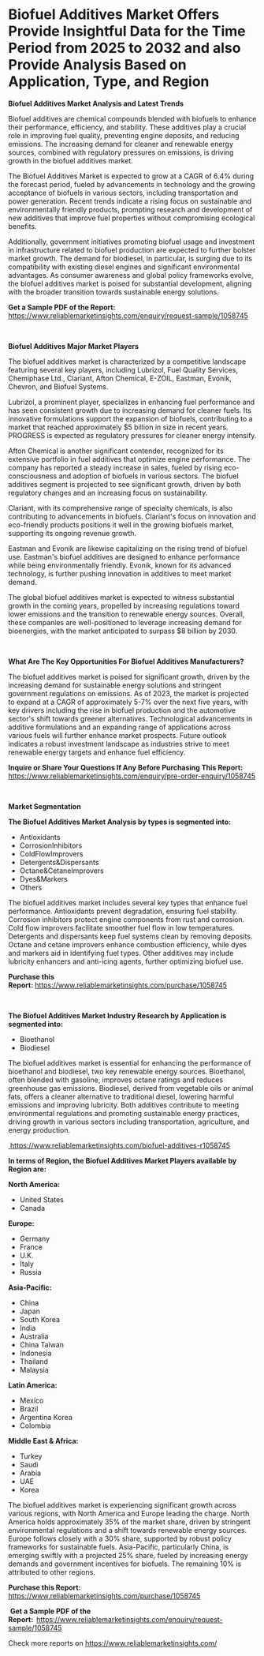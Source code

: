 <p><h1>Biofuel Additives Market Offers Provide Insightful Data for the Time Period from 2025 to 2032 and also Provide Analysis Based on Application, Type, and Region</h1></p><p><strong>Biofuel Additives Market Analysis and Latest Trends</strong></p>
<p><p>Biofuel additives are chemical compounds blended with biofuels to enhance their performance, efficiency, and stability. These additives play a crucial role in improving fuel quality, preventing engine deposits, and reducing emissions. The increasing demand for cleaner and renewable energy sources, combined with regulatory pressures on emissions, is driving growth in the biofuel additives market. </p><p>The Biofuel Additives Market is expected to grow at a CAGR of 6.4% during the forecast period, fueled by advancements in technology and the growing acceptance of biofuels in various sectors, including transportation and power generation. Recent trends indicate a rising focus on sustainable and environmentally friendly products, prompting research and development of new additives that improve fuel properties without compromising ecological benefits. </p><p>Additionally, government initiatives promoting biofuel usage and investment in infrastructure related to biofuel production are expected to further bolster market growth. The demand for biodiesel, in particular, is surging due to its compatibility with existing diesel engines and significant environmental advantages. As consumer awareness and global policy frameworks evolve, the biofuel additives market is poised for substantial development, aligning with the broader transition towards sustainable energy solutions.</p></p>
<p><strong>Get a Sample PDF of the Report:&nbsp;</strong> <a href="https://www.reliablemarketinsights.com/enquiry/request-sample/1058745?utm_campaign=2102&utm_medium=2&utm_source=Github&utm_content=ia&utm_term=31032025&utm_id=biofuel-additives">https://www.reliablemarketinsights.com/enquiry/request-sample/1058745</a></p>
<p>&nbsp;</p>
<p><strong>Biofuel Additives Major Market Players</strong></p>
<p><p>The biofuel additives market is characterized by a competitive landscape featuring several key players, including Lubrizol, Fuel Quality Services, Chemiphase Ltd., Clariant, Afton Chemical, E-ZOIL, Eastman, Evonik, Chevron, and Biofuel Systems. </p><p>Lubrizol, a prominent player, specializes in enhancing fuel performance and has seen consistent growth due to increasing demand for cleaner fuels. Its innovative formulations support the expansion of biofuels, contributing to a market that reached approximately $5 billion in size in recent years. PROGRESS is expected as regulatory pressures for cleaner energy intensify.</p><p>Afton Chemical is another significant contender, recognized for its extensive portfolio in fuel additives that optimize engine performance. The company has reported a steady increase in sales, fueled by rising eco-consciousness and adoption of biofuels in various sectors. The biofuel additives segment is projected to see significant growth, driven by both regulatory changes and an increasing focus on sustainability.</p><p>Clariant, with its comprehensive range of specialty chemicals, is also contributing to advancements in biofuels. Clariant's focus on innovation and eco-friendly products positions it well in the growing biofuels market, supporting its ongoing revenue growth.</p><p>Eastman and Evonik are likewise capitalizing on the rising trend of biofuel use. Eastman's biofuel additives are designed to enhance performance while being environmentally friendly. Evonik, known for its advanced technology, is further pushing innovation in additives to meet market demand.</p><p>The global biofuel additives market is expected to witness substantial growth in the coming years, propelled by increasing regulations toward lower emissions and the transition to renewable energy sources. Overall, these companies are well-positioned to leverage increasing demand for bioenergies, with the market anticipated to surpass $8 billion by 2030.</p></p>
<p>&nbsp;</p>
<p><strong>What Are The Key Opportunities For Biofuel Additives Manufacturers?</strong></p>
<p><p>The biofuel additives market is poised for significant growth, driven by the increasing demand for sustainable energy solutions and stringent government regulations on emissions. As of 2023, the market is projected to expand at a CAGR of approximately 5-7% over the next five years, with key drivers including the rise in biofuel production and the automotive sector's shift towards greener alternatives. Technological advancements in additive formulations and an expanding range of applications across various fuels will further enhance market prospects. Future outlook indicates a robust investment landscape as industries strive to meet renewable energy targets and enhance fuel efficiency.</p></p>
<p><strong>Inquire or Share Your Questions If Any Before Purchasing This Report:</strong> <a href="https://www.reliablemarketinsights.com/enquiry/pre-order-enquiry/1058745?utm_campaign=2102&utm_medium=2&utm_source=Github&utm_content=ia&utm_term=31032025&utm_id=biofuel-additives">https://www.reliablemarketinsights.com/enquiry/pre-order-enquiry/1058745</a></p>
<p>&nbsp;</p>
<p><strong>Market Segmentation</strong></p>
<p><strong>The Biofuel Additives Market Analysis by types is segmented into:</strong></p>
<p><ul><li>Antioxidants</li><li>CorrosionInhibitors</li><li>ColdFlowImprovers</li><li>Detergents&Dispersants</li><li>Octane&CetaneImprovers</li><li>Dyes&Markers</li><li>Others</li></ul></p>
<p><p>The biofuel additives market includes several key types that enhance fuel performance. Antioxidants prevent degradation, ensuring fuel stability. Corrosion inhibitors protect engine components from rust and corrosion. Cold flow improvers facilitate smoother fuel flow in low temperatures. Detergents and dispersants keep fuel systems clean by removing deposits. Octane and cetane improvers enhance combustion efficiency, while dyes and markers aid in identifying fuel types. Other additives may include lubricity enhancers and anti-icing agents, further optimizing biofuel use.</p></p>
<p><strong>Purchase this Report:&nbsp;</strong><a href="https://www.reliablemarketinsights.com/purchase/1058745?utm_campaign=2102&utm_medium=2&utm_source=Github&utm_content=ia&utm_term=31032025&utm_id=biofuel-additives">https://www.reliablemarketinsights.com/purchase/1058745</a></p>
<p>&nbsp;</p>
<p><strong>The Biofuel Additives Market Industry Research by Application is segmented into:</strong></p>
<p><ul><li>Bioethanol</li><li>Biodiesel</li></ul></p>
<p><p>The biofuel additives market is essential for enhancing the performance of bioethanol and biodiesel, two key renewable energy sources. Bioethanol, often blended with gasoline, improves octane ratings and reduces greenhouse gas emissions. Biodiesel, derived from vegetable oils or animal fats, offers a cleaner alternative to traditional diesel, lowering harmful emissions and improving lubricity. Both additives contribute to meeting environmental regulations and promoting sustainable energy practices, driving growth in various sectors including transportation, agriculture, and energy production.</p></p>
<p><a href="https://www.reliablemarketinsights.com/biofuel-additives-r1058745?utm_campaign=2102&utm_medium=2&utm_source=Github&utm_content=ia&utm_term=31032025&utm_id=biofuel-additives">&nbsp;https://www.reliablemarketinsights.com/biofuel-additives-r1058745</a></p>
<p><strong>In terms of Region, the Biofuel Additives Market Players available by Region are:</strong></p>
<p>
    <p> <strong> North America: </strong>
        <ul>
            <li>United States</li>
            <li>Canada</li>
        </ul>
        </p> 
    <p> <strong> Europe: </strong>
        <ul>
            <li>Germany</li>
            <li>France</li>
            <li>U.K.</li>
            <li>Italy</li>
            <li>Russia</li>
        </ul>
        </p> 
    <p> <strong> Asia-Pacific: </strong>
        <ul>
            <li>China</li>
            <li>Japan</li>
            <li>South Korea</li>
            <li>India</li>
            <li>Australia</li>
            <li>China Taiwan</li>
            <li>Indonesia</li>
            <li>Thailand</li>
            <li>Malaysia</li>
        </ul>
        </p> 
    <p> <strong> Latin America: </strong>
        <ul>
            <li>Mexico</li>
            <li>Brazil</li>
            <li>Argentina Korea</li>
            <li>Colombia</li>
        </ul>
        </p> 
    <p> <strong> Middle East & Africa: </strong>
        <ul>
            <li>Turkey</li>
            <li>Saudi</li>
            <li>Arabia</li>
            <li>UAE</li>
            <li>Korea</li>
        </ul>
    </p>
    </p>
<p><p>The biofuel additives market is experiencing significant growth across various regions, with North America and Europe leading the charge. North America holds approximately 35% of the market share, driven by stringent environmental regulations and a shift towards renewable energy sources. Europe follows closely with a 30% share, supported by robust policy frameworks for sustainable fuels. Asia-Pacific, particularly China, is emerging swiftly with a projected 25% share, fueled by increasing energy demands and government incentives for biofuels. The remaining 10% is attributed to other regions.</p></p>
<p><strong>Purchase this Report: </strong><a href="https://www.reliablemarketinsights.com/purchase/1058745?utm_campaign=2102&utm_medium=2&utm_source=Github&utm_content=ia&utm_term=31032025&utm_id=biofuel-additives">https://www.reliablemarketinsights.com/purchase/1058745</a></p>
<p>&nbsp;<strong>Get a Sample PDF of the Report:&nbsp;&nbsp;</strong><a href="https://www.reliablemarketinsights.com/enquiry/request-sample/1058745?utm_campaign=2102&utm_medium=2&utm_source=Github&utm_content=ia&utm_term=31032025&utm_id=biofuel-additives">https://www.reliablemarketinsights.com/enquiry/request-sample/1058745</a></p>
<p><strong></strong></p>
<p>Check more reports on <a href="https://www.reliablemarketinsights.com/?utm_campaign=2102&utm_medium=2&utm_source=Github&utm_content=ia&utm_term=31032025&utm_id=biofuel-additives">https://www.reliablemarketinsights.com/</a></p>